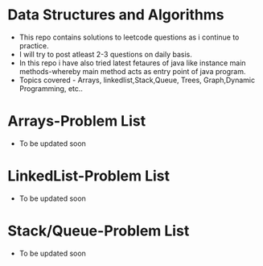 # Data Structures and Algorithms
 - This repo contains solutions to leetcode questions as i continue to practice.
 - I will try to post  atleast 2-3 questions on daily basis.
 - In this repo i have also tried latest fetaures of java like instance main methods-whereby main method acts as entry point of java program.
 - Topics covered - Arrays, linkedlist,Stack,Queue, Trees, Graph,Dynamic Programming, etc..

# Arrays-Problem List
 - To be updated soon

# LinkedList-Problem List
- To be updated soon

# Stack/Queue-Problem List
- To be updated soon
